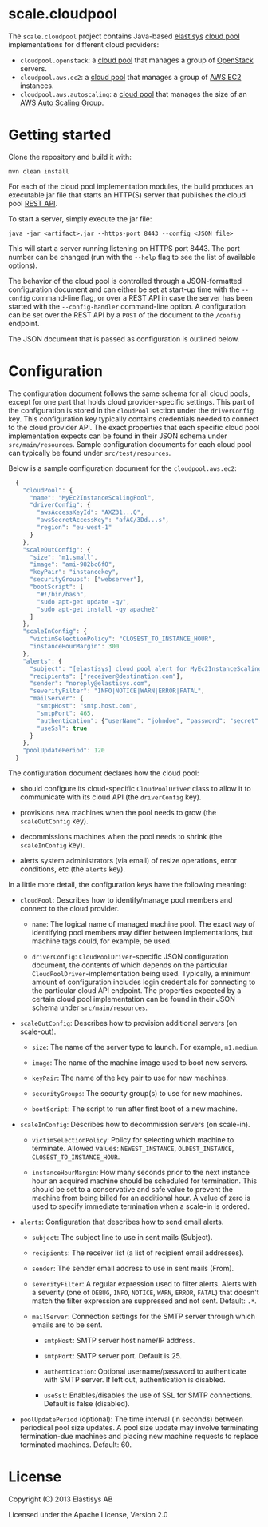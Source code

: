 scale.cloudpool
===============

The ``scale.cloudpool`` project contains Java-based 
[elastisys](http://elastisys.com/) 
[cloud pool](http://cloudpoolrestapi.readthedocs.org/en/latest) implementations 
for different cloud providers:

  - ``cloudpool.openstack``: a [cloud pool](http://cloudpoolrestapi.readthedocs.org/en/latest) 
    that manages a group of [OpenStack](https://www.openstack.org/) servers.
  - ``cloudpool.aws.ec2``: a [cloud pool](http://cloudpoolrestapi.readthedocs.org/en/latest) 
    that manages a group of [AWS EC2](http://aws.amazon.com/ec2/) instances.
  - ``cloudpool.aws.autoscaling``: a [cloud pool](http://cloudpoolrestapi.readthedocs.org/en/latest) 
    that manages the size of an [AWS Auto Scaling Group](http://docs.aws.amazon.com/AutoScaling/latest/DeveloperGuide/WorkingWithASG.html).


Getting started
===============

Clone the repository and build it with:

  `mvn clean install`


For each of the cloud pool implementation modules, the build produces an 
executable jar file that starts an HTTP(S) server that publishes the cloud
pool [REST API](http://cloudpoolrestapi.readthedocs.org/en/latest/api.html).

To start a server, simply execute the jar file:

  `java -jar <artifact>.jar --https-port 8443 --config <JSON file>`
  
This will start a server running listening on HTTPS port 8443.
The port number can be changed (run with the ``--help`` flag to see the list of 
available options).

The behavior of the cloud pool is controlled through a JSON-formatted 
configuration document and can either be set at start-up time with the
``--config`` command-line flag, or over a REST API in case the server
has been started with the ``--config-handler`` command-line option.
A configuration can be set over the REST API by a ``POST`` of the document 
to  the ``/config`` endpoint.

The JSON document that is passed as configuration is outlined below.


Configuration
=============
The configuration document follows the same schema for all cloud pools, 
except for one part that holds cloud provider-specific settings. This part 
of the configuration is stored in the ``cloudPool`` section under the
``driverConfig`` key. This configuration key typically contains credentials needed
to connect to the cloud provider API. The exact properties that each specific
cloud pool implementation expects can be found in their JSON schema under
``src/main/resources``. Sample configuration documents for each cloud pool
can typically be found under ``src/test/resources``.

Below is a sample configuration document for the ``cloudpool.aws.ec2``:

```javascript
  {
    "cloudPool": {
      "name": "MyEc2InstanceScalingPool",
      "driverConfig": {
        "awsAccessKeyId": "AXZ31...Q",
        "awsSecretAccessKey": "afAC/3Dd...s",
        "region": "eu-west-1"
      }
    },
    "scaleOutConfig": {
      "size": "m1.small",
      "image": "ami-982bc6f0",
      "keyPair": "instancekey",
      "securityGroups": ["webserver"],
      "bootScript": [
        "#!/bin/bash",
        "sudo apt-get update -qy",
        "sudo apt-get install -qy apache2"
      ]
    },
    "scaleInConfig": {
      "victimSelectionPolicy": "CLOSEST_TO_INSTANCE_HOUR",
      "instanceHourMargin": 300
    },
    "alerts": {
      "subject": "[elastisys] cloud pool alert for MyEc2InstanceScalingPool",
      "recipients": ["receiver@destination.com"],
      "sender": "noreply@elastisys.com",
      "severityFilter": "INFO|NOTICE|WARN|ERROR|FATAL",
      "mailServer": {
        "smtpHost": "smtp.host.com",
        "smtpPort": 465,
        "authentication": {"userName": "johndoe", "password": "secret" },
        "useSsl": true
      }
    },
    "poolUpdatePeriod": 120
  }
```

The configuration document declares how the cloud pool:

  - should configure its cloud-specific `CloudPoolDriver` class to allow it to communicate with its cloud API (the ``driverConfig`` key).

  - provisions new machines when the pool needs to grow (the ``scaleOutConfig`` key).

  - decommissions machines when the pool needs to shrink (the ``scaleInConfig`` key).

  - alerts system administrators (via email) of resize operations, error conditions, etc (the ``alerts`` key).




In a little more detail, the configuration keys have the following meaning:

  - ``cloudPool``: Describes how to identify/manage pool members 
    and connect to the cloud provider.

    - ``name``: The logical name of managed machine pool. The exact way of 
      identifying pool members may differ between implementations, but 
      machine tags could, for example, be used.

    - ``driverConfig``: `CloudPoolDriver`-specific JSON configuration document, the 
      contents of which depends on the particular ``CloudPoolDriver``-implementation 
      being used. Typically, a minimum amount of configuration includes login 
      credentials for connecting to the particular cloud API endpoint. The 
      properties expected by a certain cloud pool implementation can be
      found in their JSON schema under ``src/main/resources``.

  - ``scaleOutConfig``: Describes how to provision additional servers (on scale-out).

    - ``size``: The name of the server type to launch. For example, ``m1.medium``.

    - ``image``: The name of the machine image used to boot new servers.

    - ``keyPair``: The name of the key pair to use for new machines.

    - ``securityGroups``: The security group(s) to use for new machines.

    - ``bootScript``: The script to run after first boot of a new machine.

  - ``scaleInConfig``: Describes how to decommission servers (on scale-in).

    - ``victimSelectionPolicy``: Policy for selecting which machine to 
      terminate. Allowed values: ``NEWEST_INSTANCE``, ``OLDEST_INSTANCE``, 
      ``CLOSEST_TO_INSTANCE_HOUR``.

    - ``instanceHourMargin``: How many seconds prior to the next instance hour 
      an acquired machine should be scheduled for termination. This 
      should be set to a conservative and safe value to prevent the machine 
      from being billed for an additional hour. A value of zero is used to 
      specify immediate termination when a scale-in is ordered.

  - ``alerts``: Configuration that describes how to send email alerts.
 
    - ``subject``: The subject line to use in sent mails (Subject).

    - ``recipients``: The receiver list (a list of recipient email addresses).

    - ``sender``: The sender email address to use in sent mails (From).

    - ``severityFilter``: A regular expression used to filter alerts. Alerts 
      with a severity (one of ``DEBUG``, ``INFO``, ``NOTICE``, ``WARN``, 
      ``ERROR``, ``FATAL``) that doesn't match the filter expression are 
      suppressed and not sent. Default: ``.*``.

    - ``mailServer``: Connection settings for the SMTP server through which emails 
      are to be sent.

      - ``smtpHost``: SMTP server host name/IP address.

      - ``smtpPort``: SMTP server port. Default is 25.

      - ``authentication``: Optional username/password to authenticate with SMTP
        server. If left out, authentication is disabled.

      - ``useSsl``: Enables/disables the use of SSL for SMTP connections. Default 
        is false (disabled).

  - ``poolUpdatePeriod`` (optional): The time interval (in seconds) between 
    periodical pool size updates. A pool size update may involve terminating 
    termination-due machines and placing new machine requests to replace 
    terminated machines. Default: 60.


License
=======
Copyright (C) 2013 Elastisys AB

Licensed under the Apache License, Version 2.0

